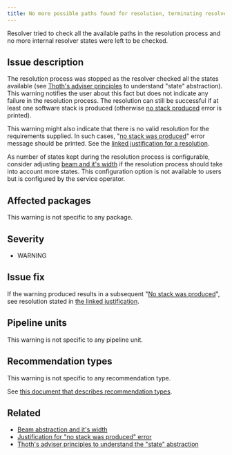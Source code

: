 ```yaml
---
title: No more possible paths found for resolution, terminating resolver in iteration N
---
```


Resolver tried to check all the available paths in the resolution process and
no more internal resolver states were left to be checked.

## Issue description

The resolution process was stopped as the resolver checked all the states
available (see [Thoth's adviser principles][principles] to understand "state"
abstraction). This warning notifies the user about this fact but does not
indicate any failure in the resolution process. The resolution can still be
successful if at least one software stack is produced (otherwise [no stack
produced][no_stack] error is printed).

This warning might also indicate that there is no valid resolution for the
requirements supplied. In such cases, "[no stack was produced][no_stack]" error
message should be printed. See the [linked justification for a
resolution][no_stack].

As number of states kept during the resolution process is configurable,
consider adjusting [beam and it's width][beam] if the resolution process should
take into account more states. This configuration option is not available to
users but is configured by the service operator.

## Affected packages

This warning is not specific to any package.

## Severity

 * WARNING

## Issue fix

If the warning produced results in a subsequent "[No stack was
produced][no_stack]", see resolution stated in [the linked
justification][no_stack].

## Pipeline units

This warning is not specific to any pipeline unit.

## Recommendation types

This warning is not specific to any recommendation type.

See [this document that describes recommendation
types](http://thoth-station.ninja/recommendation-types).

## Related

 * [Beam abstraction and it's width][beam]
 * [Justification for "no stack was produced" error][no_stack]
 * [Thoth's adviser principles to understand the "state" abstraction][principles]

[beam]: https://thoth-station.ninja/docs/developers/adviser/deployment.html#beam-and-it-s-width
[no_stack]: https://thoth-station.ninja/j/no_stack
[principles]: https://thoth-station.ninja/docs/developers/adviser/introduction.html

